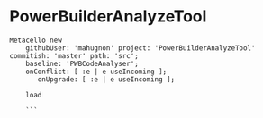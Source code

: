 # PowerBuilderAnalyzeTool
```Smalltalk
Metacello new
   	githubUser: 'mahugnon' project: 'PowerBuilderAnalyzeTool' commitish: 'master' path: 'src';
   	baseline: 'PWBCodeAnalyser';
    onConflict: [ :e | e useIncoming ];
       onUpgrade: [ :e | e useIncoming ];
       
   	load
    
    ```
